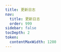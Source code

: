 ```yaml
---
title: 更新日志
nav:
  title: 更新日志
  order: 999
sidebar: false
tocDepth: 2
token:
  contentMaxWidth: 1280
---
```

